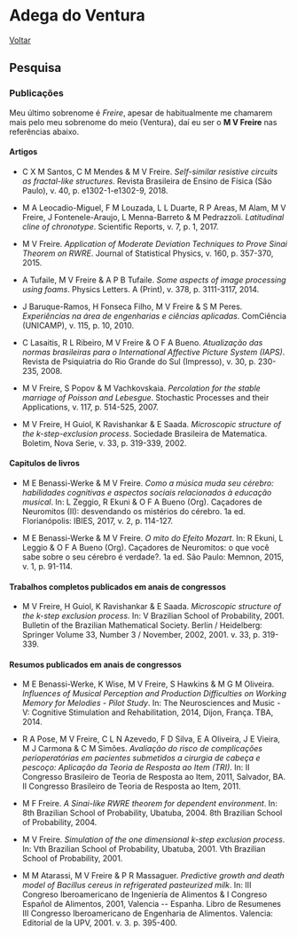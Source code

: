 # Adega do Ventura

[Voltar](README.md)

## Pesquisa

### Publicações

Meu último sobrenome é *Freire*, apesar de habitualmente me chamarem mais pelo meu sobrenome do meio (Ventura), daí eu ser o **M V Freire** nas referências abaixo.

#### Artigos

-   C X M Santos, C M Mendes & M V Freire. 
    *Self-similar resistive circuits as fractal-like structures*. 
    Revista Brasileira de Ensino de Física (São Paulo), v. 40, p. e1302-1-e1302-9, 2018.

-   M A Leocadio-Miguel, F M Louzada, L L Duarte, R P Areas, M Alam, M V Freire, 
    J Fontenele-Araujo, L Menna-Barreto & M Pedrazzoli. 
    *Latitudinal cline of chronotype*. 
    Scientific Reports, v. 7, p. 1, 2017.

-   M V Freire. 
    *Application of Moderate Deviation Techniques to Prove Sinai Theorem on RWRE*. 
    Journal of Statistical Physics, v. 160, p. 357-370, 2015.

-   A Tufaile, M V Freire & A P B Tufaile. 
    *Some aspects of image processing using foams*. 
    Physics Letters. A (Print), v. 378, p. 3111-3117, 2014.

-   J Baruque-Ramos, H Fonseca Filho, M V Freire & S M Peres. 
    *Experiências na área de engenharias e ciências aplicadas*. 
    ComCiência (UNICAMP), v. 115, p. 10, 2010.

-   C Lasaitis, R L Ribeiro, M V Freire & O F A Bueno. 
    *Atualização das normas brasileiras para o International Affective Picture System (IAPS)*. 
    Revista de Psiquiatria do Rio Grande do Sul (Impresso), v. 30, p. 230-235, 2008.

-   M V Freire, S Popov & M Vachkovskaia. 
    *Percolation for the stable marriage of Poisson and Lebesgue*. 
    Stochastic Processes and their Applications, v. 117, p. 514-525, 2007.

-   M V Freire, H Guiol, K Ravishankar & E Saada. 
    *Microscopic structure of the k-step-exclusion process*. 
    Sociedade Brasileira de Matematica. Boletim, Nova Serie, v. 33, p. 319-339, 2002.

#### Capitulos de livros

-   M E Benassi-Werke & M V Freire. 
    *Como a música muda seu cérebro: habilidades cognitivas e aspectos sociais relacionados à educação musical*. 
    In: L Zeggio, R Ekuni & O F A Bueno (Org). 
    Caçadores de Neuromitos (II): desvendando os mistérios do cérebro. 1a ed. 
    Florianópolis: IBIES, 2017, v. 2, p. 114-127.

-   M E Benassi-Werke & M V Freire. 
    *O mito do Efeito Mozart*. 
    In: R Ekuni, L Leggio & O F A Bueno (Org). 
    Caçadores de Neuromitos: o que você sabe sobre o seu cérebro é verdade?. 1a ed. 
    São Paulo: Memnon, 2015, v. 1, p. 91-114.

#### Trabalhos completos publicados em anais de congressos

-   M V Freire, H Guiol, K Ravishankar & E Saada. 
    *Microscopic structure of the k-step exclusion process*. 
    In: V Brazilian School of Probability, 2001. 
    Bulletin of the Brazilian Mathematical Society. 
    Berlin / Heidelberg: Springer Volume 33, Number 3 / November, 2002, 2001. v. 33, p. 319-339.

#### Resumos publicados em anais de congressos

-   M E Benassi-Werke, K Wise, M V Freire, S Hawkins & M G M Oliveira. 
    *Influences of Musical Perception and Production Difficulties on Working Memory for Melodies - Pilot Study*. 
    In: The Neurosciences and Music - V: Cognitive Stimulation and Rehabilitation, 2014, 
    Dijon, França. TBA, 2014.

-   R A Pose, M V Freire, C L N Azevedo, F D Silva, E A Oliveira, J E Vieira, 
    M J Carmona & C M Simões. 
    *Avaliação do risco de complicações perioperatórias em pacientes submetidos a cirurgia de cabeça e pescoço: Aplicação da Teoria de Resposta ao Item (TRI)*. 
    In: II Congresso Brasileiro de Teoria de Resposta ao Item, 2011, Salvador, BA. 
    II Congresso Brasileiro de Teoria de Resposta ao Item, 2011.

-   M F Freire. 
    *A Sinai-like RWRE theorem for dependent environment*. 
    In: 8th Brazilian School of Probability, Ubatuba, 2004. 
    8th Brazilian School of Probability, 2004.

-   M V Freire. 
    *Simulation of the one dimensional k-step exclusion process*. 
    In: Vth Brazilian School of Probability, Ubatuba, 2001. 
    Vth Brazilian School of Probability, 2001.

-   M M Atarassi, M V Freire & P R Massaguer. 
    *Predictive growth and death model of Bacillus cereus in refrigerated pasteurized milk*. 
    In: III Congreso Iberoamericano de Ingeniería de Alimentos 
    & I Congreso Español de Alimentos, 2001, Valencia -- Espanha. 
    Libro de Resumenes III Congresso Iberoamericano de Engenharia de Alimentos. 
    Valencia: Editorial de la UPV, 2001. v. 3. p. 395-400.
